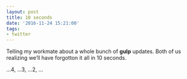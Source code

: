 ```yaml
---
layout: post
title: 10 seconds
date: '2016-11-24 15:21:00'
tags:
- twitter
---
```


Telling my workmate about a whole bunch of __gulp__ updates. Both of us realizing we’ll have forgotton it all in 10 seconds.

…4, …3, …2, …